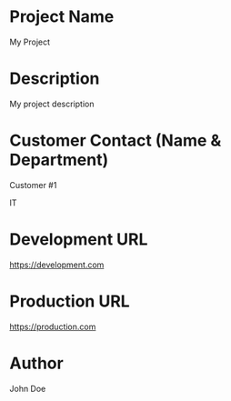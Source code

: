 # Project Name
My Project

# Description
My project description

# Customer Contact (Name & Department)
Customer #1

IT

# Development URL
https://development.com

# Production URL
https://production.com

# Author
John Doe

